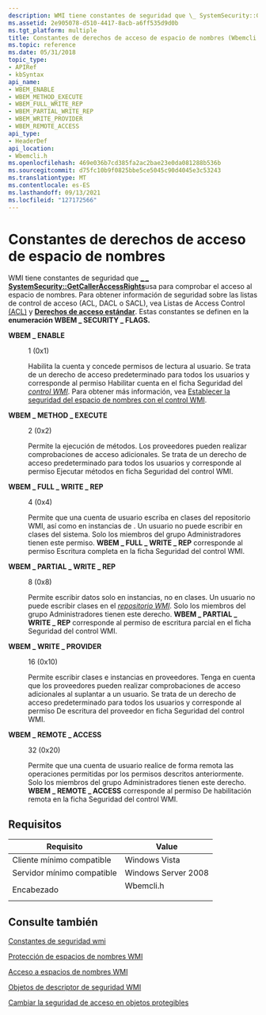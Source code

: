 ```yaml
---
description: WMI tiene constantes de seguridad que \_ SystemSecurity::GetCallerAccessRights usa para comprobar el acceso al espacio de \_ nombres.
ms.assetid: 2e905078-d510-4417-8acb-a6ff535d9d0b
ms.tgt_platform: multiple
title: Constantes de derechos de acceso de espacio de nombres (Wbemcli.h)
ms.topic: reference
ms.date: 05/31/2018
topic_type:
- APIRef
- kbSyntax
api_name:
- WBEM_ENABLE
- WBEM_METHOD_EXECUTE
- WBEM_FULL_WRITE_REP
- WBEM_PARTIAL_WRITE_REP
- WBEM_WRITE_PROVIDER
- WBEM_REMOTE_ACCESS
api_type:
- HeaderDef
api_location:
- Wbemcli.h
ms.openlocfilehash: 469e036b7cd385fa2ac2bae23e0da081288b536b
ms.sourcegitcommit: d75fc10b9f0825bbe5ce5045c90d4045e3c53243
ms.translationtype: MT
ms.contentlocale: es-ES
ms.lasthandoff: 09/13/2021
ms.locfileid: "127172566"
---
```

# <a name="namespace-access-rights-constants"></a>Constantes de derechos de acceso de espacio de nombres

WMI tiene constantes de seguridad que [**\_ \_ SystemSecurity::GetCallerAccessRights**](--systemsecurity-getcalleraccessrights.md)usa para comprobar el acceso al espacio de nombres. Para obtener información de seguridad sobre las listas de control de acceso (ACL, DACL o SACL), vea Listas de Access Control [(ACL)](/windows/desktop/SecAuthZ/access-control-lists) y [**Derechos de acceso estándar**](/windows/desktop/SecAuthZ/standard-access-rights). Estas constantes se definen en la **enumeración WBEM \_ SECURITY \_ FLAGS.**

<dl> <dt>

<span id="WBEM_ENABLE"></span><span id="wbem_enable"></span>**WBEM \_ ENABLE**
</dt> <dd> <dl> <dt>

1 (0x1)
</dt> <dt>



Habilita la cuenta y concede permisos de lectura al usuario. Se trata de un derecho de acceso predeterminado para todos los usuarios y corresponde al permiso Habilitar cuenta en el ficha Seguridad del [*control WMI*](gloss-w.md). Para obtener más información, vea [Establecer la seguridad del espacio de nombres con el control WMI](setting-namespace-security-with-the-wmi-control.md).


</dt> </dl> </dd> <dt>

<span id="WBEM_METHOD_EXECUTE"></span><span id="wbem_method_execute"></span>**WBEM \_ METHOD \_ EXECUTE**
</dt> <dd> <dl> <dt>

2 (0x2)
</dt> <dt>



Permite la ejecución de métodos. Los proveedores pueden realizar comprobaciones de acceso adicionales. Se trata de un derecho de acceso predeterminado para todos los usuarios y corresponde al permiso Ejecutar métodos en ficha Seguridad del control WMI.


</dt> </dl> </dd> <dt>

<span id="WBEM_FULL_WRITE_REP"></span><span id="wbem_full_write_rep"></span>**WBEM \_ FULL \_ WRITE \_ REP**
</dt> <dd> <dl> <dt>

4 (0x4)
</dt> <dt>



Permite que una cuenta de usuario escriba en clases del repositorio WMI, así como en instancias de . Un usuario no puede escribir en clases del sistema. Solo los miembros del grupo Administradores tienen este permiso. **WBEM \_ FULL \_ WRITE \_ REP** corresponde al permiso Escritura completa en la ficha Seguridad del control WMI.


</dt> </dl> </dd> <dt>

<span id="WBEM_PARTIAL_WRITE_REP"></span><span id="wbem_partial_write_rep"></span>**WBEM \_ PARTIAL \_ WRITE \_ REP**
</dt> <dd> <dl> <dt>

8 (0x8)
</dt> <dt>



Permite escribir datos solo en instancias, no en clases. Un usuario no puede escribir clases en el [*repositorio WMI*](gloss-w.md). Solo los miembros del grupo Administradores tienen este derecho. **WBEM \_ PARTIAL \_ WRITE \_ REP** corresponde al permiso de escritura parcial en el ficha Seguridad del control WMI.


</dt> </dl> </dd> <dt>

<span id="WBEM_WRITE_PROVIDER"></span><span id="wbem_write_provider"></span>**WBEM \_ WRITE \_ PROVIDER**
</dt> <dd> <dl> <dt>

16 (0x10)
</dt> <dt>



Permite escribir clases e instancias en proveedores. Tenga en cuenta que los proveedores pueden realizar comprobaciones de acceso adicionales al suplantar a un usuario. Se trata de un derecho de acceso predeterminado para todos los usuarios y corresponde al permiso De escritura del proveedor en ficha Seguridad del control WMI.


</dt> </dl> </dd> <dt>

<span id="WBEM_REMOTE_ACCESS"></span><span id="wbem_remote_access"></span>**WBEM \_ REMOTE \_ ACCESS**
</dt> <dd> <dl> <dt>

32 (0x20)
</dt> <dt>



Permite que una cuenta de usuario realice de forma remota las operaciones permitidas por los permisos descritos anteriormente. Solo los miembros del grupo Administradores tienen este derecho. **WBEM \_ REMOTE \_ ACCESS** corresponde al permiso De habilitación remota en la ficha Seguridad del control WMI.


</dt> </dl> </dd> </dl>

## <a name="requirements"></a>Requisitos



| Requisito | Value |
|-------------------------------------|--------------------------------------------------------------------------------------|
| Cliente mínimo compatible<br/> | Windows Vista<br/>                                                             |
| Servidor mínimo compatible<br/> | Windows Server 2008<br/>                                                       |
| Encabezado<br/>                   | <dl> <dt>Wbemcli.h</dt> </dl> |



## <a name="see-also"></a>Consulte también

<dl> <dt>

[Constantes de seguridad wmi](wmi-security-constants.md)
</dt> <dt>

[Protección de espacios de nombres WMI](securing-wmi-namespaces.md)
</dt> <dt>

[Acceso a espacios de nombres WMI](access-to-wmi-namespaces.md)
</dt> <dt>

[Objetos de descriptor de seguridad WMI](wmi-security-descriptor-objects.md)
</dt> <dt>

[Cambiar la seguridad de acceso en objetos protegibles](changing-access-security-on-securable-objects.md)
</dt> </dl>

 

